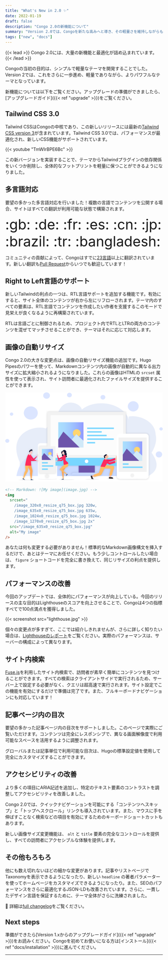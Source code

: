 ```yaml
---
title: "What's New in 2.0 ✨"
date: 2022-01-19
draft: false
description: "Congo 2.0の新機能について"
summary: "Version 2.0では、Congoを新たな高みへと導き、その軽量さを維持しながらも、テーマをさらに強力なものにしています。"
tags: ["new", "docs"]
---
```


{{< lead >}}
Congo 2.0には、大量の新機能と最適化が詰め込まれています。
{{< /lead >}}

Congoの当初の目的は、シンプルで軽量なテーマを開発することでした。Version 2では、これをさらに一歩進め、軽量でありながら、よりパワフルなテーマとなっています。

新機能については以下をご覧ください。アップグレードの準備ができましたら、[アップグレードガイド]({{< ref "upgrade" >}})をご覧ください。

## Tailwind CSS 3.0

Tailwind CSSはCongoの中核であり、この新しいリリースには最新の[Tailwind CSS version 3](https://tailwindcss.com/blog/tailwindcss-v3)が含まれています。Tailwind CSS 3.0では、パフォーマンスが最適化され、新しいCSS機能がサポートされています。

{{< youtube "TmWIrBPE6Bc" >}}

この新バージョンを実装することで、テーマからTailwindプラグインの依存関係をいくつか削除し、全体的なフットプリントを軽量に保つことができるようになりました。

## 多言語対応

要望の多かった多言語対応を行いました！複数の言語でコンテンツを公開する場合、サイトはすべての翻訳が利用可能な状態で構築されます。

<div class="text-2xl text-center" style="font-size: 2.8rem">:gb: :de: :fr: :es: :cn: :jp: :brazil: :tr: :bangladesh:</div>

コミュニティの貢献によって、Congoはすでに[23言語](https://github.com/jpanther/congo/tree/dev/i18n)以上に翻訳されています。新しい翻訳も[Pull Request](https://github.com/jpanther/congo/pulls)からいつでも歓迎しています！

## Right to Left言語のサポート

新しいTailwindの利点の一つは、RTL言語サポートを追加する機能です。有効にすると、サイト全体のコンテンツが右から左にリフローされます。テーマ内のすべての要素は、RTL言語でコンテンツを作成したい作者を支援するこのモードで見栄えが良くなるように再構築されています。

RTLは言語ごとに制御されるため、プロジェクト内でRTLとLTRの両方のコンテンツを混ぜてマッチさせることができ、テーマはそれに応じて対応します。

## 画像の自動リサイズ

Congo 2.0の大きな変更点は、画像の自動リサイズ機能の追加です。Hugo Pipesのパワーを使って、Markdownコンテンツ内の画像が自動的に異なる出力サイズに拡大縮小されるようになりました。これらの画像はHTMLの `srcset` 属性を使って表示され、サイト訪問者に最適化されたファイルサイズを提供することができます。

![](image-resizing.png)

```html
<!-- Markdown: ![My image](image.jpg) -->
<img
  srcset="
    /image_320x0_resize_q75_box.jpg 320w,
    /image_635x0_resize_q75_box.jpg 635w,
    /image_1024x0_resize_q75_box.jpg 1024w,
    /image_1270x0_resize_q75_box.jpg 2x"
  src="/image_635x0_resize_q75_box.jpg"
  alt="My image"
/>
```

あなたは何も変更する必要がありません！標準的なMarkdown画像構文を挿入するだけで、あとはテーマにお任せください。もう少しコントロールしたい場合は、 `figure` ショートコードを完全に書き換えて、同じリサイズの利点を提供します。

## パフォーマンスの改善

今回のアップデートでは、全体的にパフォーマンスが向上している。今回のリリースの主な目的はLighthouseのスコアを向上させることで、Congoは4つの指標すべてで100点満点を獲得しました。

{{< screenshot src="lighthouse.jpg" >}}

個々の変更点が多すぎて、ここでは紹介しきれませんが、さらに詳しく知りたい場合は、[Lighthouseのレポート](lighthouse.html)をご覧ください。実際のパフォーマンスは、サーバーの構成によって異なります。

## サイト内検索

[Fuse.js](https://fusejs.io)を利用したサイト内検索で、訪問者が素早く簡単にコンテンツを見つけることができます。すべての検索はクライアントサイドで実行されるため、サーバー上で設定する必要がなく、クエリは超高速で実行されます。サイト設定でこの機能を有効にするだけで準備は完了です。また、フルキーボードナビゲーションにも対応しています！

## 記事ページ内の目次

要望の多かった記事ページ内の目次をサポートしました。このページで実際にご覧いただけます。コンテンツは完全にレスポンシブで、異なる画面解像度で利用可能なスペースを活用するように調整されます。

グローバルまたは記事単位で利用可能な目次は、Hugoの標準設定値を使用して完全にカスタマイズすることができます。

## アクセシビリティの改善

より多くの項目にARIA記述を追加し、特定のテキスト要素のコントラストを調整してアクセシビリティを改善しました。

Congo 2.0では、クイックナビゲーションを可能にする「コンテンツへスキップ」と「トップへスクロール」リンクも導入されています。また、マウスに手を伸ばすことなく検索などの項目を有効にするためのキーボードショートカットもあります。

新しい画像サイズ変更機能は、 `alt` と `title` 要素の完全なコントロールを提供し、すべての訪問者にアクセシブルな体験を提供します。

## その他もろもろ

他にも数え切れないほどの細かな変更があります。記事やリストページでTaxonomyを表示できるようになったり、新しい `headline` の著者パラメーターを使ってホームページをカスタマイズできるようになったり。また、SEOのパフォーマンスをさらに最適化するJSON-LDも改善されています。さらに、一貫したデザイン言語を保証するために、テーマ全体がさらに洗練されました。

:rocket: 詳細は[full changelog](https://github.com/jpanther/congo/blob/dev/CHANGELOG.md)をご覧ください。

## Next steps

準備ができたら[Version 1.xからのアップグレードガイド]({{< ref "upgrade" >}})をお読みください。Congoを初めてお使いになる方は[インストール]({{< ref "docs/installation" >}})に進んでください。

---
